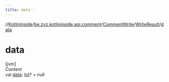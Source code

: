 ```yaml
---
title: data -
---
```

//[KotlinInside](../../../index.md)/[be.zvz.kotlininside.api.comment](../../index.md)/[CommentWrite](../index.md)/[WriteResult](index.md)/[data](data.md)



# data  
[jvm]  
Content  
val [data](data.md): [Int](https://kotlinlang.org/api/latest/jvm/stdlib/kotlin/-int/index.html)? = null  



